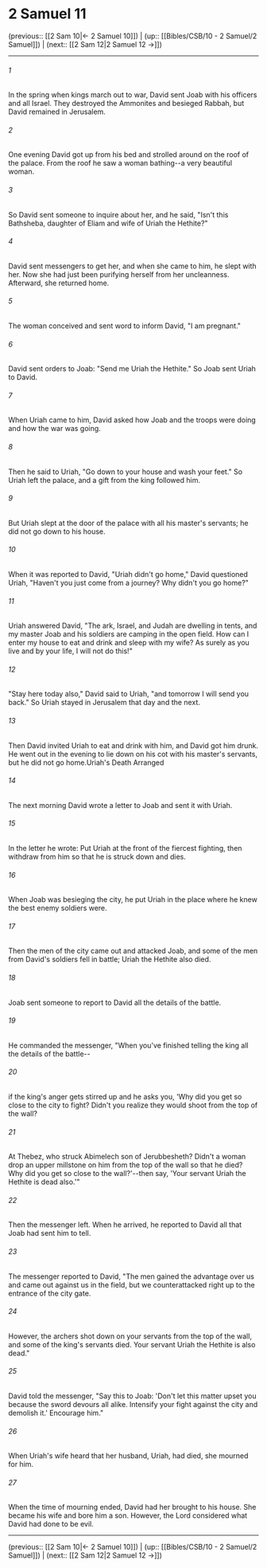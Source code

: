 # 2 Samuel 11

(previous:: [[2 Sam 10|← 2 Samuel 10]]) | (up:: [[Bibles/CSB/10 - 2 Samuel/2 Samuel]]) | (next:: [[2 Sam 12|2 Samuel 12 →]])

***


###### 1 
In the spring when kings march out to war, David sent Joab with his officers and all Israel. They destroyed the Ammonites and besieged Rabbah, but David remained in Jerusalem. 

###### 2 
One evening David got up from his bed and strolled around on the roof of the palace. From the roof he saw a woman bathing--a very beautiful woman. 

###### 3 
So David sent someone to inquire about her, and he said, "Isn't this Bathsheba, daughter of Eliam and wife of Uriah the Hethite?" 

###### 4 
David sent messengers to get her, and when she came to him, he slept with her. Now she had just been purifying herself from her uncleanness. Afterward, she returned home. 

###### 5 
The woman conceived and sent word to inform David, "I am pregnant." 

###### 6 
David sent orders to Joab: "Send me Uriah the Hethite." So Joab sent Uriah to David. 

###### 7 
When Uriah came to him, David asked how Joab and the troops were doing and how the war was going. 

###### 8 
Then he said to Uriah, "Go down to your house and wash your feet." So Uriah left the palace, and a gift from the king followed him. 

###### 9 
But Uriah slept at the door of the palace with all his master's servants; he did not go down to his house. 

###### 10 
When it was reported to David, "Uriah didn't go home," David questioned Uriah, "Haven't you just come from a journey? Why didn't you go home?" 

###### 11 
Uriah answered David, "The ark, Israel, and Judah are dwelling in tents, and my master Joab and his soldiers are camping in the open field. How can I enter my house to eat and drink and sleep with my wife? As surely as you live and by your life, I will not do this!" 

###### 12 
"Stay here today also," David said to Uriah, "and tomorrow I will send you back." So Uriah stayed in Jerusalem that day and the next. 

###### 13 
Then David invited Uriah to eat and drink with him, and David got him drunk. He went out in the evening to lie down on his cot with his master's servants, but he did not go home.Uriah's Death Arranged 

###### 14 
The next morning David wrote a letter to Joab and sent it with Uriah. 

###### 15 
In the letter he wrote: Put Uriah at the front of the fiercest fighting, then withdraw from him so that he is struck down and dies. 

###### 16 
When Joab was besieging the city, he put Uriah in the place where he knew the best enemy soldiers were. 

###### 17 
Then the men of the city came out and attacked Joab, and some of the men from David's soldiers fell in battle; Uriah the Hethite also died. 

###### 18 
Joab sent someone to report to David all the details of the battle. 

###### 19 
He commanded the messenger, "When you've finished telling the king all the details of the battle-- 

###### 20 
if the king's anger gets stirred up and he asks you, 'Why did you get so close to the city to fight? Didn't you realize they would shoot from the top of the wall? 

###### 21 
At Thebez, who struck Abimelech son of Jerubbesheth? Didn't a woman drop an upper millstone on him from the top of the wall so that he died? Why did you get so close to the wall?'--then say, 'Your servant Uriah the Hethite is dead also.'" 

###### 22 
Then the messenger left. When he arrived, he reported to David all that Joab had sent him to tell. 

###### 23 
The messenger reported to David, "The men gained the advantage over us and came out against us in the field, but we counterattacked right up to the entrance of the city gate. 

###### 24 
However, the archers shot down on your servants from the top of the wall, and some of the king's servants died. Your servant Uriah the Hethite is also dead." 

###### 25 
David told the messenger, "Say this to Joab: 'Don't let this matter upset you because the sword devours all alike. Intensify your fight against the city and demolish it.' Encourage him." 

###### 26 
When Uriah's wife heard that her husband, Uriah, had died, she mourned for him. 

###### 27 
When the time of mourning ended, David had her brought to his house. She became his wife and bore him a son. However, the Lord considered what David had done to be evil.

***

(previous:: [[2 Sam 10|← 2 Samuel 10]]) | (up:: [[Bibles/CSB/10 - 2 Samuel/2 Samuel]]) | (next:: [[2 Sam 12|2 Samuel 12 →]])
